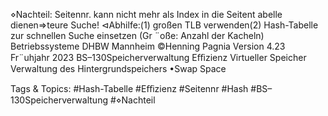 ⋄Nachteil: Seitennr. kann nicht mehr als Index in die Seitent abelle dienen⇒teure Suche!
⊲Abhilfe:(1) großen TLB verwenden(2) Hash-Tabelle zur schnellen Suche einsetzen (Gr ¨oße: Anzahl der Kacheln)
Betriebssysteme DHBW Mannheim ©Henning Pagnia Version 4.23 Fr¨uhjahr 2023 BS–130Speicherverwaltung Eﬃzienz Virtueller Speicher
Verwaltung des Hintergrundspeichers
•Swap Space

   Tags & Topics:
   #Hash-Tabelle
   #Eﬃzienz
   #Seitennr
   #Hash
   #BS–130Speicherverwaltung
   #⋄Nachteil